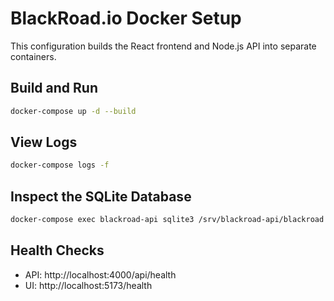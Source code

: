 # BlackRoad.io Docker Setup

This configuration builds the React frontend and Node.js API into separate containers.

## Build and Run

```bash
docker-compose up -d --build
```

## View Logs

```bash
docker-compose logs -f
```

## Inspect the SQLite Database

```bash
docker-compose exec blackroad-api sqlite3 /srv/blackroad-api/blackroad.db
```

## Health Checks

- API: http://localhost:4000/api/health
- UI:  http://localhost:5173/health
